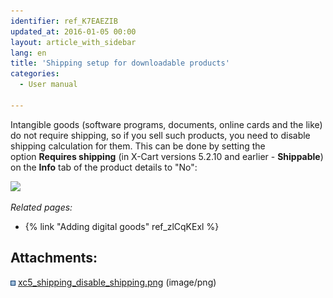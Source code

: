 ```yaml
---
identifier: ref_K7EAEZIB
updated_at: 2016-01-05 00:00
layout: article_with_sidebar
lang: en
title: 'Shipping setup for downloadable products'
categories:
  - User manual

---
```



Intangible goods (software programs, documents, online cards and the like) do not require shipping, so if you sell such products, you need to disable shipping calculation for them. This can be done by setting the option **Requires shipping** (in X-Cart versions 5.2.10 and earlier - **Shippable**) on the **Info** tab of the product details to "No":

![]({{site.baseurl}}/attachments/9306284/9437372.png?effects=drop-shadow)

_Related pages:_

*   {% link "Adding digital goods" ref_zlCqKExl %}

## Attachments:

![](images/icons/bullet_blue.gif) [xc5_shipping_disable_shipping.png]({{site.baseurl}}/attachments/9306284/9437372.png) (image/png)